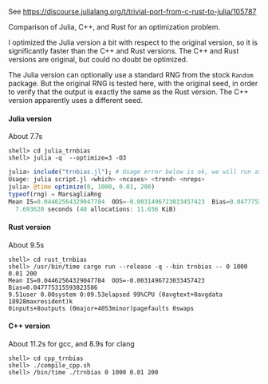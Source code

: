 See https://discourse.julialang.org/t/trivial-port-from-c-rust-to-julia/105787

Comparison of Julia, C++, and Rust for an optimization problem.

I optimized the Julia version a bit with respect to the original version,
so it is significantly faster than the C++ and Rust versions.
The C++ and Rust versions are original, but could no doubt be optimized.


The Julia version can optionally use a standard RNG from the stock `Random` package.
But the original RNG is tested here, with the original seed, in order to verify that
the output is exactly the same as the Rust version. The C++ version apparently uses
a different seed.

#### Julia version

About 7.7s

```shell
shell> cd julia_trnbias
shell> julia -q  --optimize=3 -O3
```

```julia
julia> include("trnbias.jl"); # Usage error below is ok, we will run at repl
Usage: julia script.jl <which> <ncases> <trend> <nreps>
julia> @time optimize(0, 1000, 0.01, 200)
typeof(rng) = MarsagliaRng
Mean IS=0.04462564329047784  OOS=-0.0031496723033457423  Bias=0.047775315593823586
  7.693620 seconds (40 allocations: 11.656 KiB)
```

#### Rust version

About 9.5s

```shell
shell> cd rust_trnbias
shell> /usr/bin/time cargo run --release -q --bin trnbias -- 0 1000 0.01 200
Mean IS=0.04462564329047784  OOS=-0.0031496723033457423  Bias=0.047775315593823586
9.51user 0.00system 0:09.53elapsed 99%CPU (0avgtext+0avgdata 18928maxresident)k
0inputs+8outputs (0major+4053minor)pagefaults 0swaps
```

#### C++ version

About 11.2s for gcc, and 8.9s for clang

```shell
shell> cd cpp_trnbias
shell> ./compile_cpp.sh
shell> /bin/time ./trnbias 0 1000 0.01 200
```

<!--  LocalWords:  RNG 7s cd julia trnbias O3 jl ok repl ncases nreps typeof 5s
<!--  LocalWords:  rng MarsagliaRng OOS 51user 00system 0avgtext 0avgdata cpp
<!--  LocalWords:  18928maxresident 0inputs 8outputs 0major 4053minor 0swaps
<!--  LocalWords:  pagefaults
 -->
